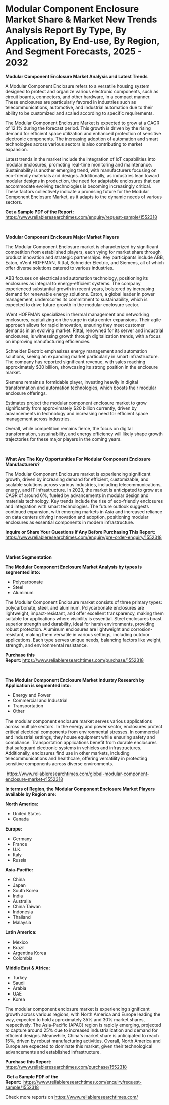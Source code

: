 <p><h1>Modular Component Enclosure Market Share & Market New Trends Analysis Report By Type, By Application, By End-use, By Region, And Segment Forecasts, 2025 - 2032</h1></p><p><strong>Modular Component Enclosure Market Analysis and Latest Trends</strong></p>
<p><p>A Modular Component Enclosure refers to a versatile housing system designed to protect and organize various electronic components, such as circuit boards, connectors, and other hardware, in a compact manner. These enclosures are particularly favored in industries such as telecommunications, automotive, and industrial automation due to their ability to be customized and scaled according to specific requirements. </p><p>The Modular Component Enclosure Market is expected to grow at a CAGR of 12.1% during the forecast period. This growth is driven by the rising demand for efficient space utilization and enhanced protection of sensitive electronic components. The increasing adoption of automation and smart technologies across various sectors is also contributing to market expansion. </p><p>Latest trends in the market include the integration of IoT capabilities into modular enclosures, promoting real-time monitoring and maintenance. Sustainability is another emerging trend, with manufacturers focusing on eco-friendly materials and designs. Additionally, as industries lean toward modular designs in production, the need for adaptable enclosures that can accommodate evolving technologies is becoming increasingly critical. These factors collectively indicate a promising future for the Modular Component Enclosure Market, as it adapts to the dynamic needs of various sectors.</p></p>
<p><strong>Get a Sample PDF of the Report:&nbsp;</strong> <a href="https://www.reliableresearchtimes.com/enquiry/request-sample/1552318?utm_campaign=3005&utm_medium=2&utm_source=Github&utm_content=ia&utm_term=11042025&utm_id=modular-component-enclosure">https://www.reliableresearchtimes.com/enquiry/request-sample/1552318</a></p>
<p>&nbsp;</p>
<p><strong>Modular Component Enclosure Major Market Players</strong></p>
<p><p>The Modular Component Enclosure market is characterized by significant competition from established players, each vying for market share through product innovation and strategic partnerships. Key participants include ABB, Eaton, nVent HOFFMAN, Rittal, Schneider Electric, and Siemens, all of which offer diverse solutions catered to various industries.</p><p>ABB focuses on electrical and automation technology, positioning its enclosures as integral to energy-efficient systems. The company experienced substantial growth in recent years, bolstered by increasing demand for renewable energy solutions. Eaton, a global leader in power management, underscores its commitment to sustainability, which is expected to drive future growth in the modular enclosure sector.</p><p>nVent HOFFMAN specializes in thermal management and networking enclosures, capitalizing on the surge in data center expansions. Their agile approach allows for rapid innovation, ensuring they meet customer demands in an evolving market. Rittal, renowned for its server and industrial enclosures, is witnessing growth through digitalization trends, with a focus on improving manufacturing efficiencies.</p><p>Schneider Electric emphasizes energy management and automation solutions, seeing an expanding market particularly in smart infrastructure. The company has reported significant revenue, with sales reaching approximately $30 billion, showcasing its strong position in the enclosure market.</p><p>Siemens remains a formidable player, investing heavily in digital transformation and automation technologies, which boosts their modular enclosure offerings. </p><p>Estimates project the modular component enclosure market to grow significantly from approximately $20 billion currently, driven by advancements in technology and increasing need for efficient space management across industries.</p><p>Overall, while competition remains fierce, the focus on digital transformation, sustainability, and energy efficiency will likely shape growth trajectories for these major players in the coming years.</p></p>
<p>&nbsp;</p>
<p><strong>What Are The Key Opportunities For Modular Component Enclosure Manufacturers?</strong></p>
<p><p>The Modular Component Enclosure market is experiencing significant growth, driven by increasing demand for efficient, customizable, and scalable solutions across various industries, including telecommunications, energy, and IT infrastructure. In 2023, the market is anticipated to grow at a CAGR of around 6%, fueled by advancements in modular design and materials technology. Key trends include the rise of eco-friendly enclosures and integration with smart technologies. The future outlook suggests continued expansion, with emerging markets in Asia and increased reliance on data centers driving innovation and adoption, positioning modular enclosures as essential components in modern infrastructure.</p></p>
<p><strong>Inquire or Share Your Questions If Any Before Purchasing This Report:</strong> <a href="https://www.reliableresearchtimes.com/enquiry/pre-order-enquiry/1552318?utm_campaign=3005&utm_medium=2&utm_source=Github&utm_content=ia&utm_term=11042025&utm_id=modular-component-enclosure">https://www.reliableresearchtimes.com/enquiry/pre-order-enquiry/1552318</a></p>
<p>&nbsp;</p>
<p><strong>Market Segmentation</strong></p>
<p><strong>The Modular Component Enclosure Market Analysis by types is segmented into:</strong></p>
<p><ul><li>Polycarbonate</li><li>Steel</li><li>Aluminum</li></ul></p>
<p><p>The Modular Component Enclosure market consists of three primary types: polycarbonate, steel, and aluminum. Polycarbonate enclosures are lightweight, impact-resistant, and offer excellent transparency, making them suitable for applications where visibility is essential. Steel enclosures boast superior strength and durability, ideal for harsh environments, providing robust protection. Aluminum enclosures are lightweight and corrosion-resistant, making them versatile in various settings, including outdoor applications. Each type serves unique needs, balancing factors like weight, strength, and environmental resistance.</p></p>
<p><strong>Purchase this Report:&nbsp;</strong><a href="https://www.reliableresearchtimes.com/purchase/1552318?utm_campaign=3005&utm_medium=2&utm_source=Github&utm_content=ia&utm_term=11042025&utm_id=modular-component-enclosure">https://www.reliableresearchtimes.com/purchase/1552318</a></p>
<p>&nbsp;</p>
<p><strong>The Modular Component Enclosure Market Industry Research by Application is segmented into:</strong></p>
<p><ul><li>Energy and Power</li><li>Commercial and Industrial</li><li>Transportation</li><li>Other</li></ul></p>
<p><p>The modular component enclosure market serves various applications across multiple sectors. In the energy and power sector, enclosures protect critical electrical components from environmental stresses. In commercial and industrial settings, they house equipment while ensuring safety and compliance. Transportation applications benefit from durable enclosures that safeguard electronic systems in vehicles and infrastructures. Additionally, enclosures find use in other markets, including telecommunications and healthcare, offering versatility in protecting sensitive components across diverse environments.</p></p>
<p><a href="https://www.reliableresearchtimes.com/global-modular-component-enclosure-market-r1552318?utm_campaign=3005&utm_medium=2&utm_source=Github&utm_content=ia&utm_term=11042025&utm_id=modular-component-enclosure">&nbsp;https://www.reliableresearchtimes.com/global-modular-component-enclosure-market-r1552318</a></p>
<p><strong>In terms of Region, the Modular Component Enclosure Market Players available by Region are:</strong></p>
<p>
    <p> <strong> North America: </strong>
        <ul>
            <li>United States</li>
            <li>Canada</li>
        </ul>
        </p> 
    <p> <strong> Europe: </strong>
        <ul>
            <li>Germany</li>
            <li>France</li>
            <li>U.K.</li>
            <li>Italy</li>
            <li>Russia</li>
        </ul>
        </p> 
    <p> <strong> Asia-Pacific: </strong>
        <ul>
            <li>China</li>
            <li>Japan</li>
            <li>South Korea</li>
            <li>India</li>
            <li>Australia</li>
            <li>China Taiwan</li>
            <li>Indonesia</li>
            <li>Thailand</li>
            <li>Malaysia</li>
        </ul>
        </p> 
    <p> <strong> Latin America: </strong>
        <ul>
            <li>Mexico</li>
            <li>Brazil</li>
            <li>Argentina Korea</li>
            <li>Colombia</li>
        </ul>
        </p> 
    <p> <strong> Middle East & Africa: </strong>
        <ul>
            <li>Turkey</li>
            <li>Saudi</li>
            <li>Arabia</li>
            <li>UAE</li>
            <li>Korea</li>
        </ul>
    </p>
    </p>
<p><p>The modular component enclosure market is experiencing significant growth across various regions, with North America and Europe leading the way, expected to hold approximately 35% and 30% market shares, respectively. The Asia-Pacific (APAC) region is rapidly emerging, projected to capture around 25% due to increased industrialization and demand for efficient designs. Meanwhile, China's market share is anticipated to reach 15%, driven by robust manufacturing activities. Overall, North America and Europe are expected to dominate this market, given their technological advancements and established infrastructure.</p></p>
<p><strong>Purchase this Report: </strong><a href="https://www.reliableresearchtimes.com/purchase/1552318?utm_campaign=3005&utm_medium=2&utm_source=Github&utm_content=ia&utm_term=11042025&utm_id=modular-component-enclosure">https://www.reliableresearchtimes.com/purchase/1552318</a></p>
<p>&nbsp;<strong>Get a Sample PDF of the Report:&nbsp;&nbsp;</strong><a href="https://www.reliableresearchtimes.com/enquiry/request-sample/1552318?utm_campaign=3005&utm_medium=2&utm_source=Github&utm_content=ia&utm_term=11042025&utm_id=modular-component-enclosure">https://www.reliableresearchtimes.com/enquiry/request-sample/1552318</a></p>
<p><strong></strong></p>
<p>Check more reports on <a href="https://www.reliableresearchtimes.com/?utm_campaign=3005&utm_medium=2&utm_source=Github&utm_content=ia&utm_term=11042025&utm_id=modular-component-enclosure">https://www.reliableresearchtimes.com/</a></p>